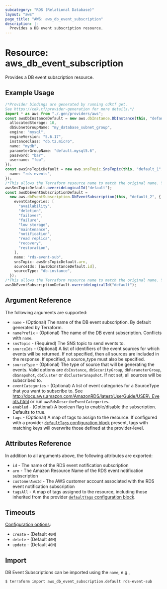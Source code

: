 ```yaml
---
subcategory: "RDS (Relational Database)"
layout: "aws"
page_title: "AWS: aws_db_event_subscription"
description: |-
  Provides a DB event subscription resource.
---
```


# Resource: aws\_db\_event\_subscription

Provides a DB event subscription resource.

## Example Usage

```typescript
/*Provider bindings are generated by running cdktf get.
See https://cdk.tf/provider-generation for more details.*/
import * as aws from "./.gen/providers/aws";
const awsDbInstanceDefault = new aws.dbInstance.DbInstance(this, "default", {
  allocatedStorage: 10,
  dbSubnetGroupName: "my_database_subnet_group",
  engine: "mysql",
  engineVersion: "5.6.17",
  instanceClass: "db.t2.micro",
  name: "mydb",
  parameterGroupName: "default.mysql5.6",
  password: "bar",
  username: "foo",
});
const awsSnsTopicDefault = new aws.snsTopic.SnsTopic(this, "default_1", {
  name: "rds-events",
});
/*This allows the Terraform resource name to match the original name. You can remove the call if you don't need them to match.*/
awsSnsTopicDefault.overrideLogicalId("default");
const awsDbEventSubscriptionDefault =
  new aws.dbEventSubscription.DbEventSubscription(this, "default_2", {
    eventCategories: [
      "availability",
      "deletion",
      "failover",
      "failure",
      "low storage",
      "maintenance",
      "notification",
      "read replica",
      "recovery",
      "restoration",
    ],
    name: "rds-event-sub",
    snsTopic: awsSnsTopicDefault.arn,
    sourceIds: [awsDbInstanceDefault.id],
    sourceType: "db-instance",
  });
/*This allows the Terraform resource name to match the original name. You can remove the call if you don't need them to match.*/
awsDbEventSubscriptionDefault.overrideLogicalId("default");

```

## Argument Reference

The following arguments are supported:

* `name` - (Optional) The name of the DB event subscription. By default generated by Terraform.
* `namePrefix` - (Optional) The name of the DB event subscription. Conflicts with `name`.
* `snsTopic` - (Required) The SNS topic to send events to.
* `sourceIds` - (Optional) A list of identifiers of the event sources for which events will be returned. If not specified, then all sources are included in the response. If specified, a source\_type must also be specified.
* `sourceType` - (Optional) The type of source that will be generating the events. Valid options are `dbInstance`, `dbSecurityGroup`, `dbParameterGroup`, `dbSnapshot`, `dbCluster` or `dbClusterSnapshot`. If not set, all sources will be subscribed to.
* `eventCategories` - (Optional) A list of event categories for a SourceType that you want to subscribe to. See http://docs.aws.amazon.com/AmazonRDS/latest/UserGuide/USER\_Events.html or run `awsRdsDescribeEventCategories`.
* `enabled` - (Optional) A boolean flag to enable/disable the subscription. Defaults to true.
* `tags` - (Optional) A map of tags to assign to the resource. If configured with a provider [`defaultTags` configuration block](https://registry.terraform.io/providers/hashicorp/aws/latest/docs#default_tags-configuration-block) present, tags with matching keys will overwrite those defined at the provider-level.

## Attributes Reference

In addition to all arguments above, the following attributes are exported:

* `id` - The name of the RDS event notification subscription
* `arn` - The Amazon Resource Name of the RDS event notification subscription
* `customerAwsId` - The AWS customer account associated with the RDS event notification subscription
* `tagsAll` - A map of tags assigned to the resource, including those inherited from the provider [`defaultTags` configuration block](https://registry.terraform.io/providers/hashicorp/aws/latest/docs#default_tags-configuration-block).

## Timeouts

[Configuration options](https://developer.hashicorp.com/terraform/language/resources/syntax#operation-timeouts):

* `create` - (Default `40M`)
* `delete` - (Default `40M`)
* `update` - (Default `40M`)

## Import

DB Event Subscriptions can be imported using the `name`, e.g.,

```console
$ terraform import aws_db_event_subscription.default rds-event-sub
```
